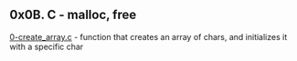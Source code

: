 ## 0x0B. C - malloc, free

[0-create_array.c](./0-create_array.c) - function that creates an array of chars, and initializes it with a specific char


